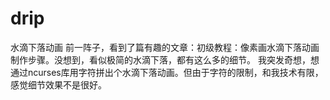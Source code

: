 # drip
水滴下落动画
前一阵子，看到了篇有趣的文章：初级教程：像素画水滴下落动画制作步骤。没想到，看似极简的水滴下落，都有这么多的细节。
我突发奇想，想通过ncurses库用字符拼出个水滴下落动画。但由于字符的限制，和我技术有限，感觉细节效果不是很好。

